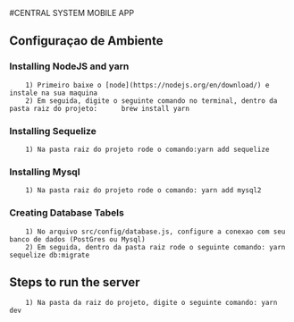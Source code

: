 #CENTRAL SYSTEM MOBILE APP

## Configuraçao de Ambiente 

### Installing NodeJS and yarn
	    1) Primeiro baixe o [node](https://nodejs.org/en/download/) e instale na sua maquina
	    2) Em seguida, digite o seguinte comando no terminal, dentro da pasta raiz do projeto:  	brew install yarn

### Installing Sequelize 
		1) Na pasta raiz do projeto rode o comando:yarn add sequelize

### Installing Mysql 
		1) Na pasta raiz do projeto rode o comando: yarn add mysql2

### Creating Database Tabels
		1) No arquivo src/config/database.js, configure a conexao com seu banco de dados (PostGres ou Mysql)
		2) Em seguida, dentro da pasta raiz rode o seguinte comando: yarn sequelize db:migrate

## Steps to run the server
		1) Na pasta da raiz do projeto, digite o seguinte comando: yarn dev


